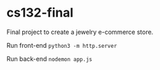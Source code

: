 # cs132-final

Final project to create a jewelry e-commerce store.

Run front-end
`python3 -m http.server`

Run back-end
`nodemon app.js`
